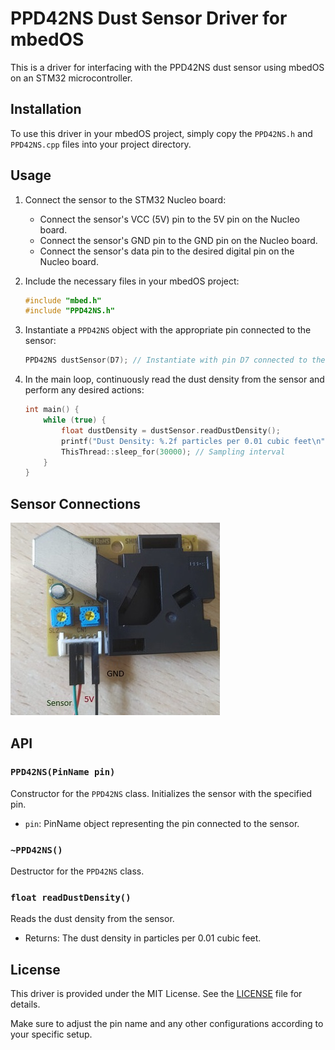 # PPD42NS Dust Sensor Driver for mbedOS

This is a driver for interfacing with the PPD42NS dust sensor using mbedOS on an STM32 microcontroller.

## Installation

To use this driver in your mbedOS project, simply copy the `PPD42NS.h` and `PPD42NS.cpp` files into your project directory.

## Usage

1. Connect the sensor to the STM32 Nucleo board:
   - Connect the sensor's VCC (5V) pin to the 5V pin on the Nucleo board.
   - Connect the sensor's GND pin to the GND pin on the Nucleo board.
   - Connect the sensor's data pin to the desired digital pin on the Nucleo board.

2. Include the necessary files in your mbedOS project:
   ```cpp
   #include "mbed.h"
   #include "PPD42NS.h"
   ```

3. Instantiate a `PPD42NS` object with the appropriate pin connected to the sensor:
   ```cpp
   PPD42NS dustSensor(D7); // Instantiate with pin D7 connected to the sensor
   ```

4. In the main loop, continuously read the dust density from the sensor and perform any desired actions:
   ```cpp
   int main() {
       while (true) {
           float dustDensity = dustSensor.readDustDensity();
           printf("Dust Density: %.2f particles per 0.01 cubic feet\n", dustDensity);
           ThisThread::sleep_for(30000); // Sampling interval
       }
   }
   ```

## Sensor Connections

![Sensor Connections](Connections_sensor.jpeg)

## API

### `PPD42NS(PinName pin)`

Constructor for the `PPD42NS` class. Initializes the sensor with the specified pin.

- `pin`: PinName object representing the pin connected to the sensor.

### `~PPD42NS()`

Destructor for the `PPD42NS` class.

### `float readDustDensity()`

Reads the dust density from the sensor.

- Returns: The dust density in particles per 0.01 cubic feet.

## License

This driver is provided under the MIT License. See the [LICENSE](LICENSE) file for details.

Make sure to adjust the pin name and any other configurations according to your specific setup.